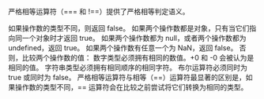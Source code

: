 严格相等运算符（=== 和 !==）提供了严格相等判定语义。

如果操作数的类型不同，则返回 false。
如果两个操作数都是对象，只有当它们指向同一个对象时才返回 true。
如果两个操作数都为 null，或者两个操作数都为 undefined，返回 true。
如果两个操作数有任意一个为 NaN，返回 false。
否则，比较两个操作数的值：
数字类型必须拥有相同的数值。+0 和 -0 会被认为是相同的值。
字符串类型必须拥有相同顺序的相同字符。
布尔运算符必须同时为 true 或同时为 false。
严格相等运算符与相等（==）运算符最显著的区别是，如果操作数的类型不同，== 运算符会在比较之前尝试将它们转换为相同的类型。